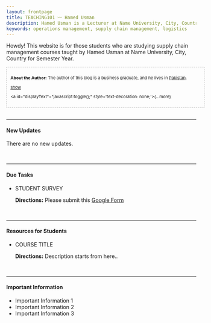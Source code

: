 ```yaml
---
layout: frontpage
title: TEACHING101 〰 Hamed Usman
description: Hamed Usman is a Lecturer at Name University, City, Country. 
keywords: operations management, supply chain management, logistics
---
```

Howdy! This website is for those students who are studying supply chain management courses taught by Hamed Usman at Name University, City, Country for Semester Year.

<style>
div.ex
{
width:100%;
border:1px dashed #bbbbbb;
padding:10px;
}
</style>

<div class="ex">

<div style="text-align: justify;font-size: 11px;">

<b>About the Author:</b> The author of this blog is a business graduate, and he lives in <a href="http://www.blogger.com/profile-find.g?t=l&amp;loc0=PK" target="_blank">Pakistan</a>.

<p></p>

<script type="text/javascript">
 function toggle(obj) {
 var obj=document.getElementById(obj);
 if (obj.style.display == "block") obj.style.display = "none";
 else obj.style.display = "block";
 }
 </script>
<a href="javascript: void(0);" onclick="toggle('q1')">show</a>
 <div id="q1" style="display:none;"></div>
<script language="javascript"> 
function toggle() {
	var ele = document.getElementById("toggleText");
	var text = document.getElementById("displayText");
	if(ele.style.display == "block") {
    		ele.style.display = "none";
		text.innerHTML = "(...more)";
  	}
	else {
		ele.style.display = "block";
		text.innerHTML = "(less)";
	}
} 
</script>
 
<a id="displayText"="javascript:toggle();" style='text-decoration: none;'>(...more)</a>
<div id="toggleText" style="display: none">

<p>His major&nbsp;areas of interest are: <a href="http://www.blogger.com/profile-find.g?t=i&amp;q=Reading" target="_blank">reading</a>; <a href="http://www.blogger.com/profile-find.g?t=i&amp;q=Writing" target="_blank">writing</a>; <a href="http://www.blogger.com/profile-find.g?t=i&amp;q=Travelling" target="_blank">travelling</a>; <a href="http://www.blogger.com/profile-find.g?t=i&amp;q=Nature" target="_blank">nature</a>; <a href="http://www.blogger.com/profile-find.g?t=i&amp;q=Music" target="_blank">music</a>; <a href="http://www.blogger.com/profile-find.g?t=i&amp;q=Movies" target="_blank">movies</a>; <a href="http://www.blogger.com/profile-find.g?t=i&amp;q=Documentaries" target="_blank">documentaries</a>; <a href="http://www.blogger.com/profile-find.g?t=i&amp;q=History" target="_blank">history</a>; <a href="http://www.blogger.com/profile-find.g?t=i&amp;q=Religion" target="_blank">religion</a>; <a href="https://www.blogger.com/profile-find.g?t=i&amp;q=Supply+Chain+Management" target="_blank">supply chain management</a>; <a href="https://www.blogger.com/profile-find.g?t=i&amp;q=Logistics" target="_blank">logistics</a>; <a href="https://www.blogger.com/profile-find.g?t=i&amp;q=Procurement" target="_blank">procurement</a>; <a href="http://www.blogger.com/profile-find.g?t=i&amp;q=Swimming" target="_blank">swimming</a>.</p>

<p>He writes new article on this blog every Sunday on weekly basis.</p>
</div></div></div>

<br/>

---

<h4>New Updates</h4>
<p>There are no new updates.</p>

<br/>

---

<h4>Due Tasks</h4>
<ul>
<li>STUDENT SURVEY</li>
<div class="summary"><p><strong>Directions:</strong> Please submit this <a href="https://www.google.com">Google Form</a></p></div>
</ul>

<br/>

---

<h4>Resources for Students</h4>
<ul>
<li>COURSE TITLE</li>
<div class="summary"><p><strong>Directions:</strong> Description starts from here..</p></div>
</ul>

<br/>

---

<h4>Important Information</h4>
<ul>
<li>Important Information 1</li>
<li>Important Information 2</li>
<li>Important Information 3</li>
</ul>
